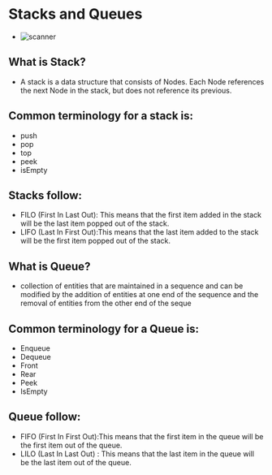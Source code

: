 # Stacks and Queues

-  ![scanner](https://upload.wikimedia.org/wikipedia/commons/c/c9/QUEUE_VS_STACK.png)


## What is Stack?
- A stack is a data structure that consists of Nodes. Each Node references the next Node in the stack, but does not reference its previous.

## Common terminology for a stack is:
- push
- pop
- top
- peek 
- isEmpty

## Stacks follow:
- FILO (First In Last Out): This means that the first item added in the stack will be the last item popped out of the stack.
- LIFO (Last In First Out):This means that the last item added to the stack will be the first item popped out of the stack.

## What is Queue?
- collection of entities that are maintained in a sequence and can be modified by the addition of entities at one end of the sequence and the removal of entities from the other end of the seque

## Common terminology for a Queue is:
- Enqueue 
- Dequeue 
- Front 
- Rear 
- Peek 
- IsEmpty 

## Queue follow:
- FIFO (First In First Out):This means that the first item in the queue will be the first item out of the queue.
- LILO (Last In Last Out) : This means that the last item in the queue will be the last item out of the queue.








